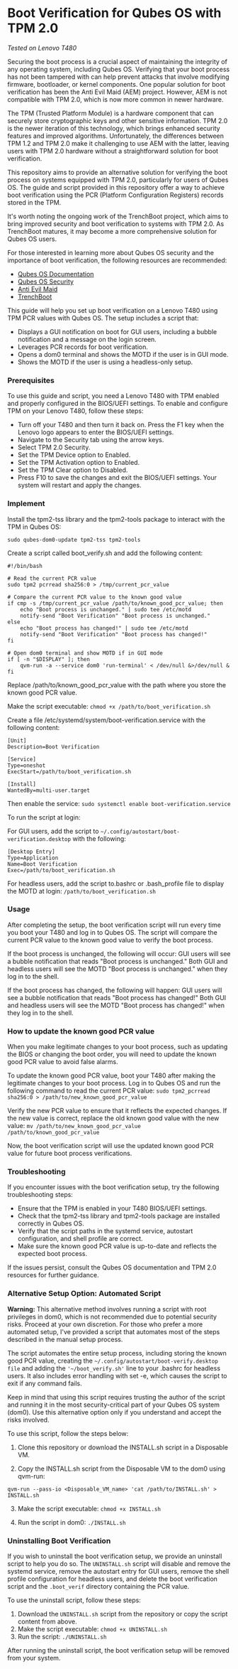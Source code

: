 # Boot Verification for Qubes OS with TPM 2.0
*Tested on Lenovo T480*

Securing the boot process is a crucial aspect of maintaining the integrity of any operating system, including Qubes OS. Verifying that your boot process has not been tampered with can help prevent attacks that involve modifying firmware, bootloader, or kernel components. One popular solution for boot verification has been the Anti Evil Maid (AEM) project. However, AEM is not compatible with TPM 2.0, which is now more common in newer hardware.

The TPM (Trusted Platform Module) is a hardware component that can securely store cryptographic keys and other sensitive information. TPM 2.0 is the newer iteration of this technology, which brings enhanced security features and improved algorithms. Unfortunately, the differences between TPM 1.2 and TPM 2.0 make it challenging to use AEM with the latter, leaving users with TPM 2.0 hardware without a straightforward solution for boot verification.

This repository aims to provide an alternative solution for verifying the boot process on systems equipped with TPM 2.0, particularly for users of Qubes OS. The guide and script provided in this repository offer a way to achieve boot verification using the PCR (Platform Configuration Registers) records stored in the TPM.

It's worth noting the ongoing work of the TrenchBoot project, which aims to bring improved security and boot verification to systems with TPM 2.0. As TrenchBoot matures, it may become a more comprehensive solution for Qubes OS users.

For those interested in learning more about Qubes OS security and the importance of boot verification, the following resources are recommended:

- [Qubes OS Documentation](https://www.qubes-os.org/doc/)
- [Qubes OS Security](https://www.qubes-os.org/security/)
- [Anti Evil Maid](https://www.qubes-os.org/doc/anti-evil-maid/)
- [TrenchBoot](https://www.qubes-os.org/news/2023/01/31/trenchboot-aem-for-qubes-os/)

This guide will help you set up boot verification on a Lenovo T480 using TPM PCR values with Qubes OS. The setup includes a script that:

- Displays a GUI notification on boot for GUI users, including a bubble notification and a message on the login screen.
- Leverages PCR records for boot verification.
- Opens a dom0 terminal and shows the MOTD if the user is in GUI mode.
- Shows the MOTD if the user is using a headless-only setup.

### Prerequisites

To use this guide and script, you need a Lenovo T480 with TPM enabled and properly configured in the BIOS/UEFI settings. To enable and configure TPM on your Lenovo T480, follow these steps:
   
- Turn off your T480 and then turn it back on. Press the F1 key when the Lenovo logo appears to enter the BIOS/UEFI settings.
- Navigate to the Security tab using the arrow keys.
- Select TPM 2.0 Security.
- Set the TPM Device option to Enabled.
- Set the TPM Activation option to Enabled.
- Set the TPM Clear option to Disabled.
- Press F10 to save the changes and exit the BIOS/UEFI settings. Your system will restart and apply the changes.

### Implement 

Install the tpm2-tss library and the tpm2-tools package to interact with the TPM in Qubes OS:
```
sudo qubes-dom0-update tpm2-tss tpm2-tools
```
Create a script called boot_verify.sh and add the following content:
```
#!/bin/bash

# Read the current PCR value
sudo tpm2 pcrread sha256:0 > /tmp/current_pcr_value

# Compare the current PCR value to the known good value
if cmp -s /tmp/current_pcr_value /path/to/known_good_pcr_value; then
    echo "Boot process is unchanged." | sudo tee /etc/motd
    notify-send "Boot Verification" "Boot process is unchanged."
else
    echo "Boot process has changed!" | sudo tee /etc/motd
    notify-send "Boot Verification" "Boot process has changed!"
fi

# Open dom0 terminal and show MOTD if in GUI mode
if [ -n "$DISPLAY" ]; then
    qvm-run -a --service dom0 'run-terminal' < /dev/null &>/dev/null &
fi
```
Replace /path/to/known_good_pcr_value with the path where you store the known good PCR value.

Make the script executable: `chmod +x /path/to/boot_verification.sh`

Create a file /etc/systemd/system/boot-verification.service with the following content:
```
[Unit]
Description=Boot Verification

[Service]
Type=oneshot
ExecStart=/path/to/boot_verification.sh

[Install]
WantedBy=multi-user.target
```
Then enable the service: `sudo systemctl enable boot-verification.service`

To run the script at login:

For GUI users, add the script to `~/.config/autostart/boot-verification.desktop` with the following:
```
[Desktop Entry]
Type=Application
Name=Boot Verification
Exec=/path/to/boot_verification.sh
```
For headless users, add the script to.bashrc or .bash_profile file to display the MOTD at login: `/path/to/boot_verification.sh`

### Usage

After completing the setup, the boot verification script will run every time you boot your T480 and log in to Qubes OS. The script will compare the current PCR value to the known good value to verify the boot process.

If the boot process is unchanged, the following will occur: GUI users will see a bubble notification that reads "Boot process is unchanged." Both GUI and headless users will see the MOTD "Boot process is unchanged." when they log in to the shell.

If the boot process has changed, the following will happen: GUI users will see a bubble notification that reads "Boot process has changed!" Both GUI and headless users will see the MOTD "Boot process has changed!" when they log in to the shell.

### How to update the known good PCR value

When you make legitimate changes to your boot process, such as updating the BIOS or changing the boot order, you will need to update the known good PCR value to avoid false alarms.

To update the known good PCR value, boot your T480 after making the legitimate changes to your boot process. Log in to Qubes OS and run the following command to read the current PCR value: `sudo tpm2_pcrread sha256:0 > /path/to/new_known_good_pcr_value`

Verify the new PCR value to ensure that it reflects the expected changes. If the new value is correct, replace the old known good value with the new value: `mv /path/to/new_known_good_pcr_value /path/to/known_good_pcr_value`

Now, the boot verification script will use the updated known good PCR value for future boot process verifications.

### Troubleshooting

If you encounter issues with the boot verification setup, try the following troubleshooting steps:

- Ensure that the TPM is enabled in your T480 BIOS/UEFI settings.
- Check that the tpm2-tss library and tpm2-tools package are installed correctly in Qubes OS.
- Verify that the script paths in the systemd service, autostart configuration, and shell profile are correct.
- Make sure the known good PCR value is up-to-date and reflects the expected boot process.

If the issues persist, consult the Qubes OS documentation and TPM 2.0 resources for further guidance.

### Alternative Setup Option: Automated Script

__Warning:__ This alternative method involves running a script with root privileges in dom0, which is not recommended due to potential security risks. Proceed at your own discretion. For those who prefer a more automated setup, I've provided a script that automates most of the steps described in the manual setup process. 

The script automates the entire setup process, including storing the known good PCR value, creating the `~/.config/autostart/boot-verify.desktop file` and adding the `'~/boot_verify.sh'` line to your .bashrc for headless users. It also includes error handling with set -e, which causes the script to exit if any command fails.

Keep in mind that using this script requires trusting the author of the script and running it in the most security-critical part of your Qubes OS system (dom0). Use this alternative option only if you understand and accept the risks involved.

To use this script, follow the steps below:

1. Clone this repository or download the INSTALL.sh script in a Disposable VM.

2. Copy the INSTALL.sh script from the Disposable VM to the dom0 using qvm-run:
```
qvm-run --pass-io <Disposable_VM_name> 'cat /path/to/INSTALL.sh' > INSTALL.sh
```
3. Make the script executable: `chmod +x INSTALL.sh`

4. Run the script in dom0: `./INSTALL.sh`

###  Uninstalling Boot Verification

If you wish to uninstall the boot verification setup, we provide an uninstall script to help you do so. The `UNINSTALL.sh` script will disable and remove the systemd service, remove the autostart entry for GUI users, remove the shell profile configuration for headless users, and delete the boot verification script and the `.boot_verif` directory containing the PCR value.

To use the uninstall script, follow these steps:

1. Download the `UNINSTALL.sh` script from the repository or copy the script content from above.
2. Make the script executable: `chmod +x UNINSTALL.sh`
3. Run the script: `./UNINSTALL.sh`

After running the uninstall script, the boot verification setup will be removed from your system.

